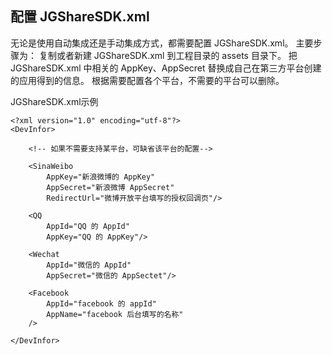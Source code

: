 ## 配置 JGShareSDK.xml

无论是使用自动集成还是手动集成方式，都需要配置 JGShareSDK.xml。 主要步骤为：
复制或者新建 JGShareSDK.xml 到工程目录的 assets 目录下。
把 JGShareSDK.xml 中相关的 AppKey、AppSecret 替换成自己在第三方平台创建的应用得到的信息。
根据需要配置各个平台，不需要的平台可以删除。

JGShareSDK.xml示例
```
<?xml version="1.0" encoding="utf-8"?>
<DevInfor>

    <!-- 如果不需要支持某平台，可缺省该平台的配置-->

    <SinaWeibo
        AppKey="新浪微博的 AppKey"
        AppSecret="新浪微博 AppSecret"
        RedirectUrl="微博开放平台填写的授权回调页"/>

    <QQ
        AppId="QQ 的 AppId"
        AppKey="QQ 的 AppKey"/>

    <Wechat
        AppId="微信的 AppId"
        AppSecret="微信的 AppSectet"/>

    <Facebook
        AppId="facebook 的 appId"
        AppName="facebook 后台填写的名称"
    />

</DevInfor>
```
